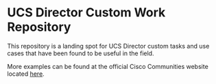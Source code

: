 # UCS Director Custom Work Repository

This repository is a landing spot for UCS Director custom tasks and use cases that have been found to be useful in the field.

More examples can be found at the official Cisco Communities website located [here](https://communities.cisco.com/docs/DOC-56419).
